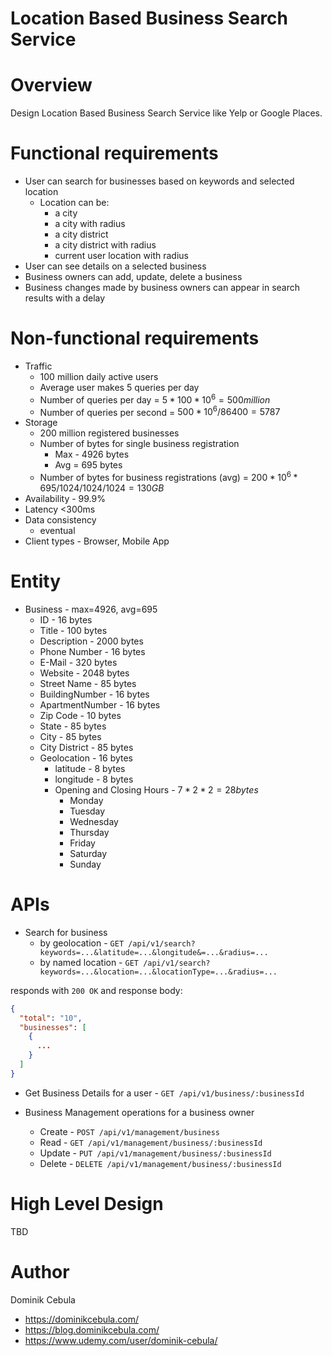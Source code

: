 # Location Based Business Search Service

# Overview

Design Location Based Business Search Service like Yelp or Google Places.

# Functional requirements

* User can search for businesses based on keywords and selected location
    * Location can be:
        * a city
        * a city with radius
        * a city district
        * a city district with radius
        * current user location with radius
* User can see details on a selected business
* Business owners can add, update, delete a business
* Business changes made by business owners can appear in search results with a delay

# Non-functional requirements

* Traffic
    * 100 million daily active users
    * Average user makes 5 queries per day
    * Number of queries per day = $`5 * 100*10^6 = 500 million`$
    * Number of queries per second = $`500*10^6 / 86400 = 5787`$
* Storage
    * 200 million registered businesses
  * Number of bytes for single business registration
      * Max - 4926 bytes
      * Avg = 695 bytes
  * Number of bytes for business registrations (avg) = $`200*10^6 * 695 /1024/1024/1024 = 130GB`$
* Availability - 99.9%
* Latency <300ms
* Data consistency
    * eventual
* Client types - Browser, Mobile App

# Entity

* Business - max=4926, avg=695
    * ID - 16 bytes
    * Title - 100 bytes
    * Description - 2000 bytes
    * Phone Number - 16 bytes
    * E-Mail - 320 bytes
    * Website - 2048 bytes
    * Street Name - 85 bytes
    * BuildingNumber - 16 bytes
    * ApartmentNumber - 16 bytes
    * Zip Code - 10 bytes
    * State - 85 bytes
    * City - 85 bytes
    * City District - 85 bytes
    * Geolocation - 16 bytes
        * latitude - 8 bytes
        * longitude - 8 bytes
        * Opening and Closing Hours - $`7 * 2 * 2 = 28 bytes`$
            * Monday
            * Tuesday
            * Wednesday
            * Thursday
            * Friday
            * Saturday
            * Sunday

# APIs

* Search for business
    * by geolocation - `GET /api/v1/search?keywords=...&latitude=...&longitude&=...&radius=...`
    * by named location - `GET /api/v1/search?keywords=...&location=...&locationType=...&radius=...`

responds with `200 OK` and response body:

```json
{
  "total": "10",
  "businesses": [
    {
      ...
    }
  ]
}
```

* Get Business Details for a user - `GET /api/v1/business/:businessId`

* Business Management operations for a business owner
    * Create - `POST /api/v1/management/business`
    * Read - `GET /api/v1/management/business/:businessId`
    * Update - `PUT /api/v1/management/business/:businessId`
    * Delete - `DELETE /api/v1/management/business/:businessId`

# High Level Design

TBD

# Author

Dominik Cebula

* https://dominikcebula.com/
* https://blog.dominikcebula.com/
* https://www.udemy.com/user/dominik-cebula/
